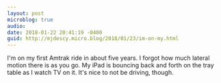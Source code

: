 ```yaml
---
layout: post
microblog: true
audio: 
date: 2018-01-22 20:41:19 -0400
guid: http://mjdescy.micro.blog/2018/01/23/im-on-my.html
---
```

I'm on my first Amtrak ride in about five years. I forgot how much lateral motion there is as you go. My iPad is bouncing back and forth on the tray table as I watch TV on it. It's nice to not be driving, though.
